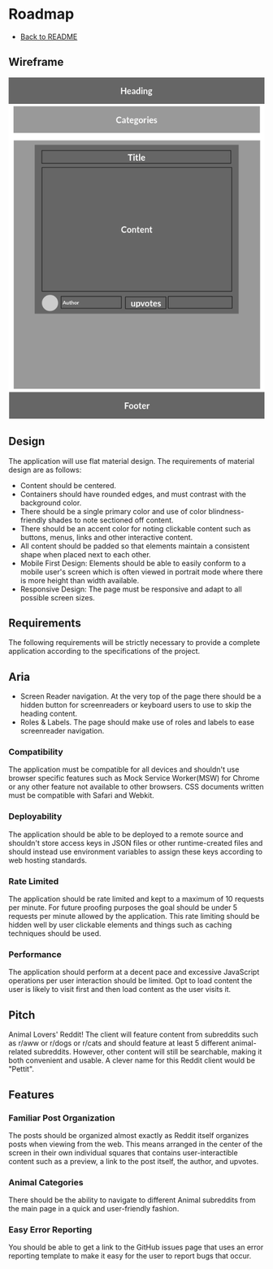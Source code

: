 # Roadmap
* [Back to README](README.md)

## Wireframe
![wireframe](wireframe.png)

## Design
The application will use flat material design. The requirements of material design are as follows:
- Content should be centered.
- Containers should have rounded edges, and must contrast with the background color.
- There should be a single primary color and use of color blindness-friendly shades to note sectioned off content.
- There should be an accent color for noting clickable content such as buttons, menus, links and other interactive content.
- All content should be padded so that elements maintain a consistent shape when placed next to each other.
- Mobile First Design: Elements should be able to easily conform to a mobile user's screen which is often viewed in portrait mode where there is more height than width available.
- Responsive Design: The page must be responsive and adapt to all possible screen sizes.

## Requirements
The following requirements will be strictly necessary to provide a complete application according to the specifications of the project.

## Aria
- Screen Reader navigation. At the very top of the page there should be a hidden button for screenreaders or keyboard users to use to skip the heading content.
- Roles & Labels. The page should make use of roles and labels to ease screenreader navigation.

### Compatibility
The application must be compatible for all devices and shouldn't use browser specific features such as Mock Service Worker(MSW) for Chrome or any other feature not available to other browsers. CSS documents written must be compatible with Safari and Webkit.

### Deployability 
The application should be able to be deployed to a remote source and shouldn't store access keys in JSON files or other runtime-created files and should instead use environment variables to assign these keys according to web hosting standards.

### Rate Limited
The application should be rate limited and kept to a maximum of 10 requests per minute. For future proofing purposes the goal should be under 5 requests per minute allowed by the application. This rate limiting should be hidden well by user clickable elements and things such as caching techniques should be used.

### Performance
The application should perform at a decent pace and excessive JavaScript operations per user interaction should be limited. Opt to load content the user is likely to visit first and then load content as the user visits it.

## Pitch
Animal Lovers' Reddit! The client will feature content from subreddits such as r/aww or r/dogs or r/cats and should feature at least 5 different animal-related subreddits. However, other content will still be searchable, making it both convenient and usable. A clever name for this Reddit client would be "Pettit".

## Features

### Familiar Post Organization
The posts should be organized almost exactly as Reddit itself organizes posts when viewing from the web. This means arranged in the center of the screen in their own individual squares that contains user-interactible content such as a preview, a link to the post itself, the author, and upvotes.

### Animal Categories
There should be the ability to navigate to different Animal subreddits from the main page in a quick and user-friendly fashion.

### Easy Error Reporting
You should be able to get a link to the GitHub issues page that uses an error reporting template to make it easy for the user to report bugs that occur.

